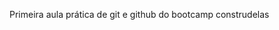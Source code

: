 Primeira aula prática de git e github do bootcamp construdelas

<!-- para abrir a pasta dentro do git bash, clica na pasta com lado direito do mouse e botar para abrir com git bash, após git init.
git remote add origin (repodevcs)

git remote -v

git remote remove origin (só pra quem nao tinha feito via ssh)
git status

git status - verifica o status dos arquivos dentro da pasta rastreada pelo git

git add . - adiciona todos os arquivos para a esteira de commit

depois do git add fazer git status de novo é para o arquivo estar verde

e com a mensagem em cima dele : Changes to be committed:

git commit -m "primeiro commit"

realiza commit com mensagem descritiva 
git push

git push - envia alteracoes do repositorio local para o remoto

git push --set-upstream origin master

git push --set-upstream origin master - envia a branch para o github
construdelas-clone

git clone (a url que vc copiou) - faz um clone de um repositório remoto para a sua máquina
-->
